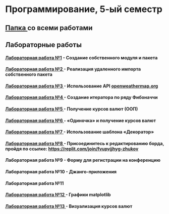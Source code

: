 # Программирование, 5-ый семестр

## <a href = "https://replit.com/@Buryackov-Ivan?path=folder/PROG-5-sem"> Папка </a> со всеми работами 

## Лабораторные работы
#### <a href = https://replit.com/@Buryackov-Ivan/LR-1> Лабораторная работа №1</a> - Создание собственного модуля и пакета

#### <a href = https://replit.com/@Buryackov-Ivan/LR-2> Лабораторная работа №2 </a> - Реализация удаленного импорта собственного пакета

#### <a href = https://replit.com/@Buryackov-Ivan/LR-3> Лабораторная работа №3 </a> - Использование API <a href = https://openweathermap.org> openweathermap.org</a>

#### <a href = https://replit.com/@Buryackov-Ivan/LR-4> Лабораторная работа №4 </a> - Создание итератора по ряду Фибоначчи

#### <a href = https://replit.com/@Buryackov-Ivan/LR-5> Лабораторная работа №5 </a> - Получение курсов валют (ООП)

#### <a href = https://replit.com/@Buryackov-Ivan/LR-6> Лабораторная работа №6 </a> - «Одиночка» и получение курсов валют

#### <a href = https://replit.com/@Buryackov-Ivan/LR-7> Лабораторная работа №7 </a> - Использование шаблона «Декоратор»

#### <a href = "https://replit.com/@Buryackov-Ivan/LR-8-nuzh"> Лабораторная работа №8 </a> - Присоединитесь к редактированию борда, пройдя по ссылке: https://replit.com/join/fvupvjjhyg-zhukov

#### <a> Лабораторная работа №9 </a> - Форму для регистрации на конференцию

#### <a> Лабораторная работа №10 </a> - Джанго-приложения

#### <a> Лабораторная работа №11 </a>

#### <a href = "https://colab.research.google.com/drive/1WaX-WxoVbPqNP4gP9C2Vg4EPh59wAhYN?usp=sharing#scrollTo=I01c08EEpqmQ"> Лабораторная работа №12 </a> - Графики matplotlib

#### <a href = "https://colab.research.google.com/drive/1i2LqGPlICyPyEcSEKv-QZZe0JE_U9i-j"> Лабораторная работа №13 </a> - Визуализация курсов валют
